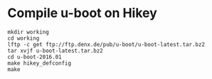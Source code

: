 
# Compile u-boot on Hikey
```
mkdir working
cd working
lftp -c get ftp://ftp.denx.de/pub/u-boot/u-boot-latest.tar.bz2
tar xvjf u-boot-latest.tar.bz2
cd u-boot-2016.01
make hikey_defconfig
make
```
